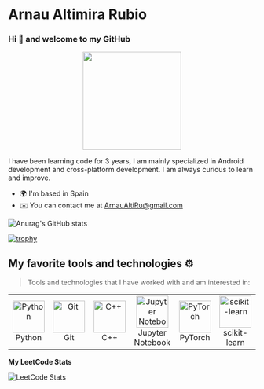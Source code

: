 # Arnau Altimira Rubio
### Hi 👋 and welcome to my GitHub

<div id="header" align="center">
  <img src="https://media3.giphy.com/media/v1.Y2lkPTc5MGI3NjExMm5mcnZzMXN2c3RtZ2hycjM5bmgzdmlrZnpzdG03aWRvNzZhcmc3aCZlcD12MV9zdGlja2Vyc19zZWFyY2gmY3Q9cw/WFZvB7VIXBgiz3oDXE/giphy.webp" width="200"/>
</div>

I have been learning code for 3 years, I am mainly specialized in Android development and cross-platform development. I am always curious to learn and improve.

- 🌍  I'm based in Spain
- ✉️  You can contact me at [ArnauAltiRu@gmail.com](mailto:[ArnauAltiRu@gmail.com)

![Anurag's GitHub stats](https://github-readme-stats.vercel.app/api?username=ArnauAlti&show_icons=true&theme=radical)



[![trophy](https://github-profile-trophy.vercel.app/?username=ArnauAlti&theme=onedark)](https://github.com/ryo-ma/github-profile-trophy)

## My favorite tools and technologies ⚙️

> Tools and technologies that I have worked with and am interested in:

<table>
  <tr>
    <td align="center" width="96">
        <img src="https://techstack-generator.vercel.app/python-icon.svg" alt="Python" width="65" height="65" />
      <br>Python
    </td>
    <td align="center" width="96">
        <img src="https://techstack-generator.vercel.app/github-icon.svg" width="65" height="65" alt="Git" />
      <br>Git
    </td>
    <td align="center" width="96">
        <img src="https://techstack-generator.vercel.app/cpp-icon.svg" alt="C++" width="65" height="65" />
      <br>C++
    </td>
    <td align="center" width="96">
        <img src="https://upload.wikimedia.org/wikipedia/commons/thumb/3/38/Jupyter_logo.svg/1767px-Jupyter_logo.svg.png" alt="Jupyter Notebook" width="65" height="65" />
      <br>Jupyter Notebook
    </td>
    <td align="center" width="96">
        <img src="https://upload.wikimedia.org/wikipedia/commons/thumb/1/10/PyTorch_logo_icon.svg/1200px-PyTorch_logo_icon.svg.png" alt="PyTorch" width="65" height="65" />
      <br>PyTorch
    </td>
    <td align="center" width="96">
        <img src="https://upload.wikimedia.org/wikipedia/commons/thumb/0/05/Scikit_learn_logo_small.svg/1200px-Scikit_learn_logo_small.svg.png" alt="scikit-learn" width="65" height="65" />
      <br>scikit-learn
    </td>
  </tr>
</table>

<b>My LeetCode Stats</b>

![LeetCode Stats](https://leetcard.jacoblin.cool/ArnauAlti?theme=dark&font=Fira%20Code)
